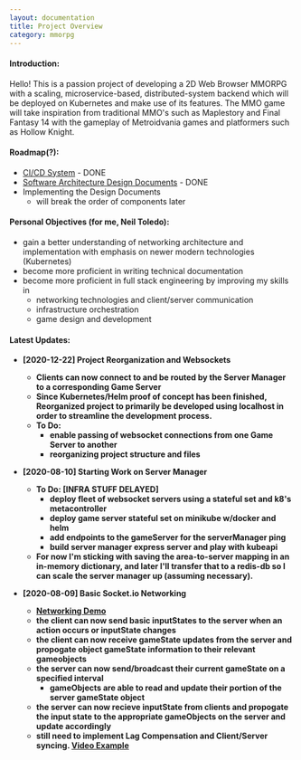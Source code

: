```yaml
---
layout: documentation
title: Project Overview
category: mmorpg
---
```


#### Introduction:
Hello!  This is a passion project of developing a 2D Web Browser MMORPG with a scaling, microservice-based, distributed-system backend which will be deployed on Kubernetes and make use of its features.  The MMO game will take inspiration from traditional MMO's such as Maplestory and Final Fantasy 14 with the gameplay of Metroidvania games and platformers such as Hollow Knight.

#### Roadmap(?):
* [CI/CD System](/blog/mmorpg/CICD-Overview) - DONE
* [Software Architecture Design Documents](/blog/mmorpg/General-Architecture) - DONE
* Implementing the Design Documents
	* will break the order of components later

#### Personal Objectives (for me, Neil Toledo):
* gain a better understanding of networking architecture and implementation with emphasis on newer modern technologies (Kubernetes)
* become more proficient in writing technical documentation
* become more proficient in full stack engineering by improving my skills in
	* networking technologies and client/server communication
	* infrastructure orchestration
	* game design and development

#### Latest Updates:
* <b>[2020-12-22] Project Reorganization and Websockets
	* Clients can now connect to and be routed by the Server Manager to a corresponding Game Server
	* Since Kubernetes/Helm proof of concept has been finished, Reorganized project to primarily be developed using localhost in order to streamline the development process.
	* To Do:
		* enable passing of websocket connections from one Game Server to another
		* reorganizing project structure and files 
* <b>[2020-08-10] Starting Work on Server Manager</b>
	* To Do: [INFRA STUFF DELAYED]
		* deploy fleet of websocket servers using a stateful set and k8's metacontroller
		* deploy game server stateful set on minikube w/docker and helm
		* add endpoints to the gameServer for the serverManager ping
		* build server manager express server and play with kubeapi
	* For now I'm sticking with saving the area-to-server mapping in an in-memory dictionary, and later I'll transfer that to a redis-db so I can scale the server manager up (assuming necessary).

* <b>[2020-08-09] Basic Socket.io Networking</b>
	* [Networking Demo](https://twitter.com/LambSeel/status/1292460430263119873)
	* the client can now send basic inputStates to the server when an action occurs or inputState changes
	* the client can now receive gameState updates from the server and propogate object gameState information to their relevant gameobjects
	* the server can now send/broadcast their current gameState on a specified interval
		* gameObjects are able to read and update their portion of the server gameState object
	* the server can now recieve inputState from clients and propogate the input state to the appropriate gameObjects on the server and update accordingly
	* still need to implement Lag Compensation and Client/Server syncing. [Video Example](https://twitter.com/LambSeel/status/1293044370602565632)

<br/><br/><br/><br/>
